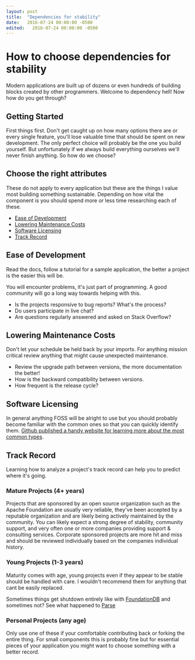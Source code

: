 ```yaml
---
layout: post
title:  "Dependencies for stability"
date:   2016-07-24 00:00:00 -0500
edited:   2016-07-24 00:00:00 -0500
---
```


# How to choose dependencies for stability
Modern applications are built up of dozens or even hundreds of building blocks created by other programmers. Welcome to dependency hell! Now how do you get through?
<!--more-->

## Getting Started
First things first. Don't get caught up on how many options there are or every single feature, you'll lose valuable time that should be spent on new development. The only perfect choice will probably be the one you build yourself. But unfortunately if we always build everything ourselves we'll never finish anything. So how do we choose?

## Choose the right attributes
These do not apply to every application but these are the things I value most building something sustainable. Depending on how vital the component is you should spend more or less time researching each of these.

- [Ease of Development](#ease)
- [Lowering Maintenance Costs](#maintenance)
- [Software Licensing](#license)
- [Track Record](#track)

## <a name="ease">Ease of Development</a>
Read the docs, follow a tutorial for a sample application, the better a project is the easier this will be.

You will encounter problems, it's just part of programming. A good community will go a long way towards helping with this.

- Is the projects responsive to bug reports? What's the process?
- Do users participate in live chat?
- Are questions regularly answered and asked on Stack Overflow?

## <a name="maintenance">Lowering Maintenance Costs</a>
Don't let your schedule be held back by your imports. For anything mission critical review anything that might cause unexpected maintenance.

- Review the upgrade path between versions, the more documentation the better!
- How is the backward compatibility between versions.
- How frequent is the release cycle?

## <a name="license">Software Licensing</a>
In general anything FOSS will be alright to use but you should probably become familiar with the common ones so that you can quickly identify them. [Github published a handy website for learning more about the most common types](http://choosealicense.com/).

## <a name="track">Track Record</a>
Learning how to analyze a project's track record can help you to predict where it's going.

### Mature Projects (4+ years)
Projects that are sponsored by an open source organization such as the Apache Foundation are usually very reliable, they've been accepted by a reputable organization and are likely being actively maintained by the community. You can likely expect a strong degree of stability, community support, and very often one or more companies providing support & consulting services. Corporate sponsored projects are more hit and miss and should be reviewed individually based on the companies individual history.

### Young Projects (1-3 years)
Maturity comes with age, young projects even if they appear to be stable should be handled with care. I wouldn't recommend them for anything that cant be easily replaced.

Sometimes things get shutdown entirely like with [FoundationDB](https://techcrunch.com/2015/03/24/apple-acquires-durable-database-company-foundationdb/) and sometimes not? See what happened to [Parse](http://blog.parse.com/announcements/moving-on/)

### Personal Projects (any age)
Only use one of these if your comfortable contributing back or forking the entire thing. For small components this is probably fine but for essential pieces of your application you might want to choose something with a better record.
